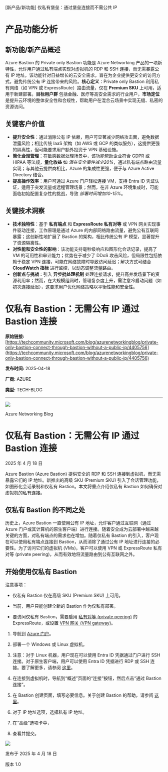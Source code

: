 
<!-- AI_TASK_START: AI标题翻译 -->
[新产品/新功能] 仅私有堡垒：通过堡垒连接而不需公共 IP

<!-- AI_TASK_END: AI标题翻译 -->


<!-- AI_TASK_START: AI竞争分析 -->
# 产品功能分析

## 新功能/新产品概述  
Azure Bastion 的 Private only Bastion 功能是 Azure Networking 产品的一项新特性，允许用户通过私有端点实现对虚拟机的 RDP 和 SSH 连接，而无需暴露公有 IP 地址。该功能针对日益增长的云安全需求，旨在为企业提供更安全的访问方式，避免传统公有 IP 连接带来的风险。**核心定义**：Private only Bastion 利用私有网络（如 VPN 或 ExpressRoute）路由流量，仅在 **Premium SKU** 上可用，适用于新建部署。**目标用户群** 包括金融、医疗等高安全需求的行业用户，**市场定位** 是提升云环境的整体安全性和合规性，帮助用户在混合云场景中实现无缝、私密的资源访问。

## 关键客户价值  
- **提升安全性**：通过消除公有 IP 依赖，用户可显著减少网络攻击面，避免数据泄露风险；相比传统 IaaS 架构（如 AWS 或 GCP 的类似服务），这提供更强的隔离性，但可能要求用户额外投资于 VPN 基础设施。  
- **简化合规管理**：在敏感数据处理场景中，该功能帮助企业符合 GDPR 或 HIPAA 等法规，**量化收益** 如 _潜在安全事件减少20%_，通过私有端点路由流量实现；与其他云提供商相比，Azure 的集成性更强，便于与 Azure Active Directory 结合。  
- **提高操作效率**：用户可通过 Azure 门户轻松连接 VM，支持 Entra ID 凭证认证，适用于突发流量或远程管理场景；然而，在非 Azure 环境集成时，可能面临初始配置复杂性的挑战，导致 _部署时间增加10-15%_。

## 关键技术洞察  
- **技术独特性**：基于 **私有端点** 和 **ExpressRoute 私有对等** 或 VPN 网关实现事件驱动连接，工作原理是通过 Azure 的内部网络路由流量，避免公有互联网暴露；这创新性地扩展了 Bastion 的架构，相比传统公有 IP 模型，显著提升了资源隔离性。  
- **对性能和安全性的影响**：该功能支持毫秒级响应和图形化会话记录，提高了 VM 的可用性和审计能力；优势在于减少了 DDoS 攻击风险，但局限性包括依赖于稳定 VPN 连接，可能在网络故障时导致访问延迟；解决方式可结合 **CloudWatch 指标** 进行监控，以动态调整流量路由。  
- **创新点与挑战**：引入 **异步批处理机制** 处理连接请求，提升高并发场景下的资源利用率；然而，在大规模组网时，管理复杂度上升，需注意冷启动问题（如初次连接延迟），这要求用户优化网络策略以平衡性能和安全性。

<!-- AI_TASK_END: AI竞争分析 -->


<!-- AI_TASK_START: AI全文翻译 -->
# 仅私有 Bastion：无需公有 IP 通过 Bastion 连接

**原始链接:** [https://techcommunity.microsoft.com/blog/azurenetworkingblog/private-only-bastion-connect-through-bastion-without-a-public-ip/4405756](https://techcommunity.microsoft.com/blog/azurenetworkingblog/private-only-bastion-connect-through-bastion-without-a-public-ip/4405756)  

**发布时间:** 2025-04-18  

**厂商:** AZURE  

**类型:** TECH-BLOG  

---  
![](https://techcommunity.microsoft.com/t5/s/gxcuf89792/images/bS00NDA1NzU2LW9WU0JMZQ?revision=1&image-dimensions=2000x2000&constrain-image=true)  

Azure Networking Blog  

# 仅私有 Bastion：无需公有 IP 通过 Bastion 连接  

2025 年 4 月 18 日  

Azure Bastion (Azure Bastion) 提供安全的 RDP 和 SSH 连接到虚拟机，而无需暴露它们的 IP 地址。新推出的高级 SKU (Premium SKU) 引入了会话管理功能，如图形化会话录制和仅私有 Bastion。本文将重点介绍仅私有 Bastion 如何确保对虚拟机的私有连接。  

## 仅私有 Bastion 的不同之处  

历史上，Azure Bastion 一直使用公有 IP 地址，允许客户通过互联网（通过 Azure 门户或其计算机的原生客户端）进行连接。随着安全成为云部署中越来越关键的方面，对私有端点的需求也在增加。随着仅私有 Bastion 的引入，客户现在可以使用私有端点连接到 Bastion，从而消除了通过公有 IP 地址进行连接的必要性。为了访问它们的虚拟机 (VMs)，客户可以使用 VPN 或 ExpressRoute 私有对等 (private peering)，从而有效地将流量路由到公有互联网之外。  

## 开始使用仅私有 Bastion  

注意事项：  

  * 仅私有 Bastion 仅在高级 SKU (Premium SKU) 上可用。  

  * 当前，用户只能创建全新的 Bastion 作为仅私有部署。  

  * 要访问仅私有 Bastion，需要启用 [私有对等 (private peering)](<https://learn.microsoft.com/en-us/azure/expressroute/expressroute-circuit-peerings#privatepeering>) 的 ExpressRoute，或设置 [VPN 网关 (VPN gateway)](<https://learn.microsoft.com/en-us/azure/vpn-gateway/vpn-gateway-about-vpngateways#configuring>)。  

  1. 导航到 [Azure 门户](<http://portal.azure.com/>)。  

  1. 部署一个 Windows 或 Linux 虚拟机。  

  1. 注意：对于 Linux 机器，用户现在可以使用 Entra ID 凭据通过门户进行 SSH 连接。对于原生客户端，用户可以使用 Entra ID 凭据进行 RDP 或 SSH 连接。要了解更多，请参阅 [这里](<https://open.spotify.com/episode/3qjwJRAH1AMXV7iURcSsYI?si=igBEz6euRWye9VVdSTtKGg&t=4519>)。  

  1. 在连接到虚拟机时，导航到“概述”页面的“连接”按钮，然后点击“通过 Bastion 连接”。  

  1. 在 Bastion 创建页面，填写必要信息。关于创建 Bastion 的帮助，请参阅 [这里](<https://learn.microsoft.com/en-us/azure/bastion/tutorial-create-host-portal>)。  

  1. 对于 IP 地址选项，选择私有 IP 地址。  

  1. 在“高级”选项卡中，  

  1. 查看并提交。  

![](https://techcommunity.microsoft.com/t5/s/gxcuf89792/images/bS00NDA1NzU2LWc3Vk80Mg?image-dimensions=750x750&revision=1)  

发布于 2025 年 4 月 18 日  

版本 1.0

<!-- AI_TASK_END: AI全文翻译 -->

